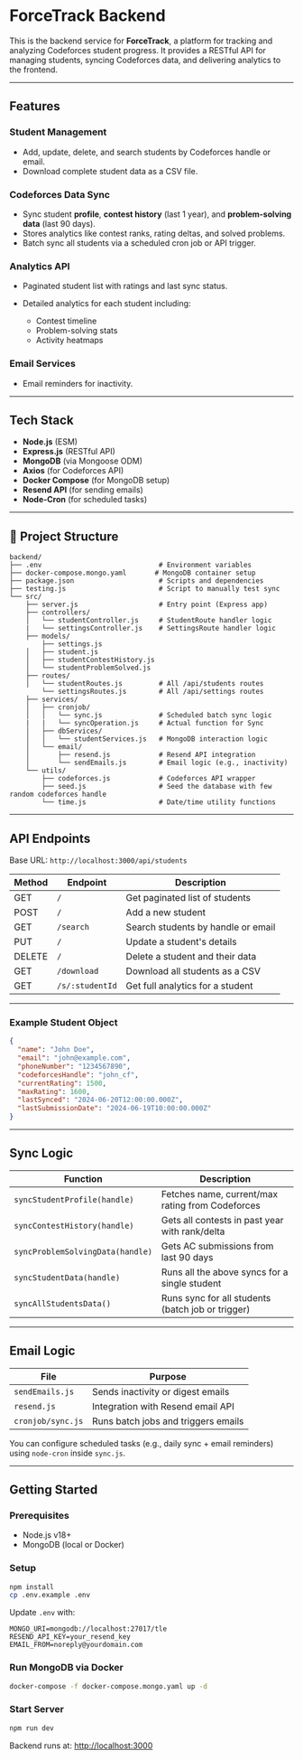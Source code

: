 #  ForceTrack Backend

This is the backend service for **ForceTrack**, a platform for tracking and analyzing Codeforces student progress. It provides a RESTful API for managing students, syncing Codeforces data, and delivering analytics to the frontend.

---

##  Features

###  Student Management

* Add, update, delete, and search students by Codeforces handle or email.
* Download complete student data as a CSV file.

###  Codeforces Data Sync

* Sync student **profile**, **contest history** (last 1 year), and **problem-solving data** (last 90 days).
* Stores analytics like contest ranks, rating deltas, and solved problems.
* Batch sync all students via a scheduled cron job or API trigger.

###  Analytics API

* Paginated student list with ratings and last sync status.
* Detailed analytics for each student including:

  * Contest timeline
  * Problem-solving stats
  * Activity heatmaps

###  Email Services

* Email reminders for inactivity.

---

##  Tech Stack

* **Node.js** (ESM)
* **Express.js** (RESTful API)
* **MongoDB** (via Mongoose ODM)
* **Axios** (for Codeforces API)
* **Docker Compose** (for MongoDB setup)
* **Resend API** (for sending emails)
* **Node-Cron** (for scheduled tasks)

---

## 📁 Project Structure

```
backend/
├── .env                             # Environment variables
├── docker-compose.mongo.yaml       # MongoDB container setup
├── package.json                     # Scripts and dependencies
├── testing.js                       # Script to manually test sync
└── src/
    ├── server.js                    # Entry point (Express app)
    ├── controllers/
    │   └── studentController.js     # StudentRoute handler logic
    |   └── settingsController.js    # SettingsRoute handler logic
    ├── models/
        ├── settings.js
    │   ├── student.js
    │   ├── studentContestHistory.js
    │   └── studentProblemSolved.js
    ├── routes/
    │   └── studentRoutes.js         # All /api/students routes
        └── settingsRoutes.js        # All /api/settings routes
    ├── services/
    │   ├── cronjob/
    │   │   └── sync.js              # Scheduled batch sync logic
    |   |   └── syncOperation.js     # Actual function for Sync
    │   ├── dbServices/
    │   │   └── studentServices.js   # MongoDB interaction logic
    │   └── email/
    │       ├── resend.js            # Resend API integration
    │       └── sendEmails.js        # Email logic (e.g., inactivity)
    └── utils/
        ├── codeforces.js            # Codeforces API wrapper
        ├── seed.js                  # Seed the database with few random codeforces handle
        └── time.js                  # Date/time utility functions
```

---

## API Endpoints

Base URL: `http://localhost:3000/api/students`

| Method | Endpoint        | Description                        |
| ------ | --------------- | ---------------------------------- |
| GET    | `/`             | Get paginated list of students     |
| POST   | `/`             | Add a new student                  |
| GET    | `/search`       | Search students by handle or email |
| PUT    | `/`             | Update a student's details         |
| DELETE | `/`             | Delete a student and their data    |
| GET    | `/download`     | Download all students as a CSV     |
| GET    | `/s/:studentId` | Get full analytics for a student   |

---

### Example Student Object

```json
{
  "name": "John Doe",
  "email": "john@example.com",
  "phoneNumber": "1234567890",
  "codeforcesHandle": "john_cf",
  "currentRating": 1500,
  "maxRating": 1600,
  "lastSynced": "2024-06-20T12:00:00.000Z",
  "lastSubmissionDate": "2024-06-19T10:00:00.000Z"
}
```

---

## Sync Logic

| Function                         | Description                                       |
| -------------------------------- | ------------------------------------------------- |
| `syncStudentProfile(handle)`     | Fetches name, current/max rating from Codeforces  |
| `syncContestHistory(handle)`     | Gets all contests in past year with rank/delta    |
| `syncProblemSolvingData(handle)` | Gets AC submissions from last 90 days             |
| `syncStudentData(handle)`        | Runs all the above syncs for a single student     |
| `syncAllStudentsData()`          | Runs sync for all students (batch job or trigger) |

---

##  Email Logic

| File              | Purpose                             |
| ----------------- | ----------------------------------- |
| `sendEmails.js`   | Sends inactivity or digest emails   |
| `resend.js`       | Integration with Resend email API   |
| `cronjob/sync.js` | Runs batch jobs and triggers emails |

You can configure scheduled tasks (e.g., daily sync + email reminders) using `node-cron` inside `sync.js`.

---

##  Getting Started

###  Prerequisites

* Node.js v18+
* MongoDB (local or Docker)

###  Setup

```bash
npm install
cp .env.example .env
```

Update `.env` with:

```env
MONGO_URI=mongodb://localhost:27017/tle
RESEND_API_KEY=your_resend_key
EMAIL_FROM=noreply@yourdomain.com
```

###  Run MongoDB via Docker

```bash
docker-compose -f docker-compose.mongo.yaml up -d
```

### Start Server

```bash
npm run dev
```

Backend runs at: [http://localhost:3000](http://localhost:3000)





